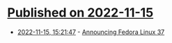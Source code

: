 # [Published on 2022-11-15](index.md)

* [2022-11-15, 15:21:47](https://lobste.rs/s/zomdi1/announcing_fedora_linux_37) - [Announcing Fedora Linux 37](https://fedoramagazine.org/announcing-fedora-37/)
